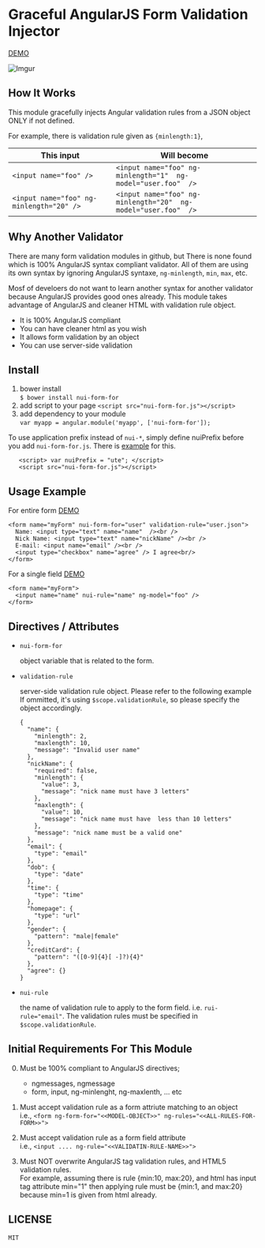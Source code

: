 Graceful AngularJS Form Validation Injector
============================================

 [DEMO](https://rawgit.com/allenhwkim/nui-form-for/master/demo/simple.html)
 
 ![Imgur](http://i.imgur.com/tcErJpP.png?1)

How It Works
------------
This module gracefully injects Angular validation rules from a JSON object ONLY if not defined.

For example, there is validation rule given as `{minlength:1}`,  

This input  | Will become
------------- | -------------
`<input name="foo" />` | `<input name="foo" ng-minlength="1"  ng-model="user.foo"  />`    
`<input name="foo" ng-minlength="20" />` | `<input name="foo" ng-minlength="20"  ng-model="user.foo"  />`


Why Another Validator
----------------------

There are many form validation modules in github, but There is none found which is 100% AngularJS syntax compliant validator. All of them are using its own syntax by ignoring AngularJS syntaxe, `ng-minlength`, `min`, `max`, etc.  

Mosf of develoers do not want to learn another syntax for another validator because AngularJS provides good ones already. This module takes advantage of AngularJS and cleaner HTML with validation rule object.

   * It is 100% AngularJS compliant
   * You can have cleaner html as you wish
   * It allows form validation by an object
   * You can use server-side validation

Install
--------

  1. bower install  
     `$ bower install nui-form-for`
  2. add script to your page 
     `<script src="nui-form-for.js"></script>`
  3. add dependency to your module  
     `var myapp = angular.module('myapp', ['nui-form-for']);`

To use application prefix instead of `nui-*`, simply define nuiPrefix before you add `nui-form-for.js`.
There is [example](https://rawgit.com/allenhwkim/nui-form-for/master/demo/with-prefix.html) for this.
```
   <script> var nuiPrefix = "ute"; </script>
   <script src="nui-form-for.js"></script>
```

Usage Example
--------------

  For entire form  [DEMO](https://rawgit.com/allenhwkim/nui-form-for/master/demo/simple.html)

    <form name="myForm" nui-form-for="user" validation-rule="user.json">
      Name: <input type="text" name="name"  /><br />
      Nick Name: <input type="text" name="nickName" /><br />
      E-mail: <input name="email" /><br />
      <input type="checkbox" name="agree" /> I agree<br/>
    </form>

  For a single field [DEMO](https://rawgit.com/allenhwkim/nui-form-for/master/demo/simple-inline.html)

    <form name="myForm">
      <input name="name" nui-rule="name" ng-model="foo" />
    </form>

Directives / Attributes
-----------------------

  * `nui-form-for`

    object variable that is related to the form.

  * `validation-rule`

    server-side validation rule object. Please refer to the following example
    If ommitted, it's using `$scope.validationRule`, so please specify the object accordingly.

        {
          "name": {
            "minlength": 2,
            "maxlength": 10,
            "message": "Invalid user name"
          },
          "nickName": {
            "required": false,
            "minlength": {
              "value": 3,
              "message": "nick name must have 3 letters"
            },
            "maxlength": {
              "value": 10,
              "message": "nick name must have  less than 10 letters"
            },
            "message": "nick name must be a valid one"
          },
          "email": {
            "type": "email"
          },
          "dob": {
            "type": "date"
          },
          "time": {
            "type": "time"
          },
          "homepage": {
            "type": "url"
          },
          "gender": {
            "pattern": "male|female"
          },
          "creditCard": {
            "pattern": "([0-9]{4}[ -]?){4}"
          },
          "agree": {}
        }

  * `nui-rule`
    
    the name of validation rule to apply to the form field. i.e. `rui-rule="email"`. 
    The validation rules must be specified in `$scope.validationRule`.


Initial Requirements For This Module
--------------------------------------

  0. Must be 100% compliant to AngularJS directives;
     * ngmessages, ngmessage
     * form, input, ng-minlenght, ng-maxlenth, ... etc

  1. Must accept validation rule as a form attriute matching to an object  
    i.e., `<form ng-form-for="<<MODEL-OBJECT>>" ng-rules="<<ALL-RULES-FOR-FORM>>">`  

  2. Must accept validation rule as a form field attribute  
     i.e.,  `<input .... ng-rule="<<VALIDATIN-RULE-NAME>>">`

  3. Must NOT overwrite AngularJS tag validation rules, and HTML5 validation rules.   
     For example, assuming there is rule {min:10, max:20}, and html has input tag attribute min="1"
     then applying rule must be {min:1, and max:20} because min=1 is given from html already.

LICENSE
--------
    MIT 
